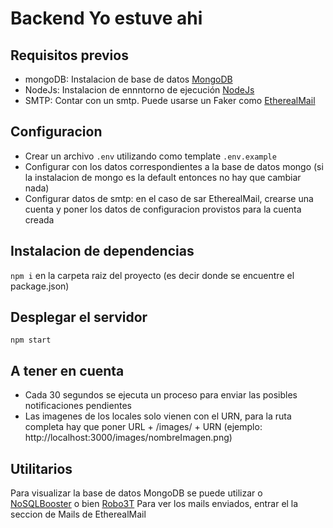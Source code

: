 # Backend Yo estuve ahi

## Requisitos previos
- mongoDB: Instalacion de base de datos [MongoDB](https://docs.mongodb.com/manual/administration/install-community/) 
- NodeJs: Instalacion de ennntorno de ejecución [NodeJs](https://nodejs.org/es/)
- SMTP: Contar con un smtp. Puede usarse un Faker como [EtherealMail](https://ethereal.email/)
## Configuracion
- Crear un archivo `.env` utilizando como template `.env.example`
- Configurar con los datos correspondientes a la base de datos mongo (si la instalacion de mongo es la default entonces no hay que cambiar nada)
- Configurar datos de smtp: en el caso de sar EtherealMail, crearse una cuenta y poner los datos de configuracion provistos para la cuenta creada
## Instalacion de dependencias
`npm i` en la carpeta raiz del proyecto (es decir donde se encuentre el package.json)
## Desplegar el servidor
`npm start`

## A tener en cuenta
- Cada 30 segundos se ejecuta un proceso para enviar las posibles notificaciones pendientes
- Las imagenes de los locales solo vienen con el URN, para la ruta completa hay que poner URL + /images/ + URN (ejemplo: http://localhost:3000/images/nombreImagen.png)
## Utilitarios

Para visualizar la base de datos MongoDB se puede utilizar o [NoSQLBooster](https://nosqlbooster.com/) o bien [Robo3T](https://robomongo.org/)
Para ver los mails enviados, entrar el la seccion de Mails de EtherealMail
